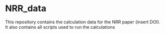 # NRR_data
This repository contains the calculation data for the NRR paper (insert DOI). It also contains all scripts used to run the calculations
